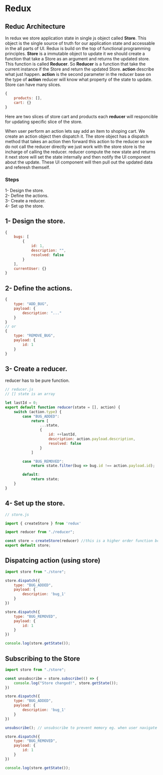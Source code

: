 # **Redux**
## **Reduc Architecture**
In redux we store application state in single js object called **Store**. This object is the single source of truth for our application state and accessable in the all parts of UI. Redux is build on the top of functional programming principles. **Store** is a immutable object to update it we should create a function that take a Store as an argument and returns the updated store. This function is called **Reducer**. So **Reducer** is a function that take the current instance if the Store and return the updated Store. **action** describe what just happen. **action** is the second parameter in the reducer base on the type of **action** reducer will know what property of the state to update. <br>
Store can have many slices.
```js
{
    products: [],
    cart: {}
}
```
Here are two slices of store cart and products each **reducer** will responcible for updating specific slice of the store. <br>

When user perform an action lets say add an item to shoping cart. We create an action object then dispatch it. The store object has a dispatch method that takes an action then forward this action to the reducer so we do not call the reducer directly we just work with the store store is the incharge of calling the reducer. reducer compute the new state and returns it next store will set the state internally and then notify the UI component about the update. These UI component will then pull out the updated data and referesh themself.

### **Steps**
1- Design the store.<br>
2- Define the actions.<br>
3- Create a reducer.<br>
4- Set up the store.<br>

## **1- Design the store.**
```js
{
    bugs: [
        {
            id: 1, 
            description: "",
            resolved: false
        }
    ],
    currentUser: {}
}
```
## **2- Define the actions.**
```js
{
    type: "ADD_BUG",
    payload: {
        description: "..."
    }
}
// or
{
    type: "REMOVE_BUG",
    payload: {
        id: 1
    }
}
```

## **3- Create a reducer.**
reducer has to be pure function.
```js
// reducer.js
// [] state is an array

let lastId = 0;
export default function reducer(state = [], action) {
    switch (action.type) {
        case "BUG_ADDED":
            return [ 
                ...state,
                {
                    id: ++lastId,
                    description: action.payload.description,
                    resolved: false
                }
            ]

        case "BUG_REMOVED":
            return state.filter(bug => bug.id !== action.payload.id);

        default:
            return state;
    }
}

```

## **4- Set up the store.**

```js
// store.js

import { createStore } from 'redux'

import reducer from "./reducer";

const store = createStore(reducer) //this is a higher order function bcz it takes function as a argument
export default store;
```

## **Dispatcing action (using store)**
```js
import store from "./store";

store.dispatch({
    type: "BUG_ADDED",
    payload: {
        description: 'bug_1'
    }
})

store.dispatch({
    type: "BUG_REMOVED",
    payload: {
        id: 1
    }
})

console.log(store.getState());
```

## **Subscribing to the Store**
```js
import store from "./store";

const unsubscribe = store.subscribe(() => {
    console.log("Store changed!", store.getState());
})

store.dispatch({
    type: "BUG_ADDED",
    payload: {
        description: 'bug_1'
    }
})

unsubscribe(); // unsubscribe to prevent memory eg. when user navigate from this page to another mean when UI component is not visible

store.dispatch({
    type: "BUG_REMOVED",
    payload: {
        id: 1
    }
})

console.log(store.getState());

```